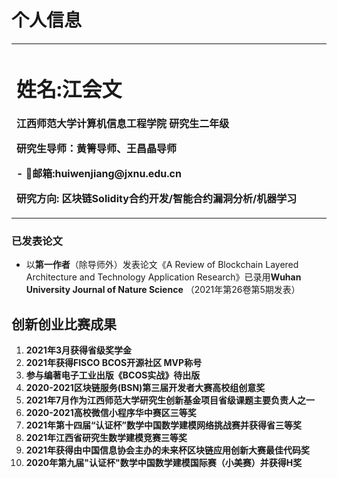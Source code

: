 # 个人信息


<table border="0">
  <tr>
    <td width="75%">
      <h1>姓名:江会文</h1>
      <p><b>江西师范大学计算机信息工程学院 研究生二年级</b></p>
       <p><b>研究生导师：黄箐导师、王昌晶导师</b></p>
      <p><b>- 📧邮箱:huiwenjiang@jxnu.edu.cn</b></p>
      <p><b>研究方向: 区块链Solidity合约开发/智能合约漏洞分析/机器学习</b></p>
    </td>

  </tr>
</table>

### 已发表论文

- 以**第一作者**（除导师外）发表论文《A Review of Blockchain Layered Architecture and Technology Application Research》已录用**Wuhan University Journal of Nature Science** （2021年第26卷第5期发表）

  

## 创新创业比赛成果

1. **2021年3月获得省级奖学金**
2. **2021年获得FISCO BCOS开源社区 MVP称号**
3. **参与编著电子工业出版《BCOS实战》待出版**
4. **2020-2021区块链服务(BSN)第三届开发者大赛高校组创意奖**
5. **2021年7月作为江西师范大学研究生创新基金项目省级课题主要负责人之一**
6. **2020-2021高校微信小程序华中赛区三等奖**
7. **2021年第十四届“认证杯”数学中国数学建模网络挑战赛并获得省三等奖**
8. **2021年江西省研究生数学建模竞赛三等奖**
9. **2021年获得由中国信息协会主办的未来杯区块链应用创新大赛最佳代码奖**
10. **2020年第九届"认证杯"数学中国数学建模国际赛（小美赛）并获得H奖**

